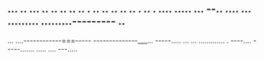... .. ... .. .. .. .. .. . .. .. .. .. .. . .. . .... 
..... ...
--.. ....
... 
.........
.........---------
.. 
---
... ....------------===-----
--------------___... 
-----..... 
... ... ............. . ----.... -----....... 
..... 
.... 
---..... 
